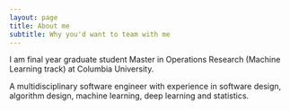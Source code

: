 ```yaml
---
layout: page
title: About me
subtitle: Why you'd want to team with me
---
```


I am final year graduate student Master in Operations Research (Machine Learning track) at Columbia University. 

A multidisciplinary software engineer with experience in software design, algorithm design, machine learning, deep learning and statistics.


